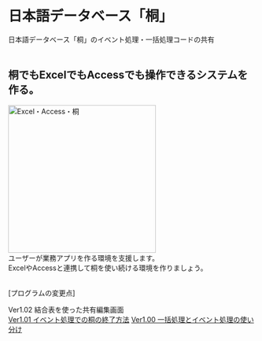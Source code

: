 # 日本語データベース「桐」
日本語データベース「桐」のイベント処理・一括処理コードの共有
<br/><br/>
 
## 桐でもExcelでもAccessでも操作できるシステムを作る。
<img src="https://cdn-ak.f.st-hatena.com/images/fotolife/m/muramoto1041/20241111/20241111132417.png" alt="Excel・Access・桐" width="300" height="300"><br/>
ユーザーが業務アプリを作る環境を支援します。<br/>
ExcelやAccessと連携して桐を使い続ける環境を作りましょう。<br/>
<br/>

[プログラムの変更点]
<!--'[Ver1.00  一括処理とイベント処理の使い分け](#) -->
Ver1.02  結合表を使った共有編集画面<br/>
<a href="https://kiri-help.hatenablog.com/entry/v101" target="blank_">Ver1.01  イベント処理での桐の終了方法</a>
[Ver1.00  一括処理とイベント処理の使い分け](https://kiri-help.hatenablog.com/entry/v100)<br/>
